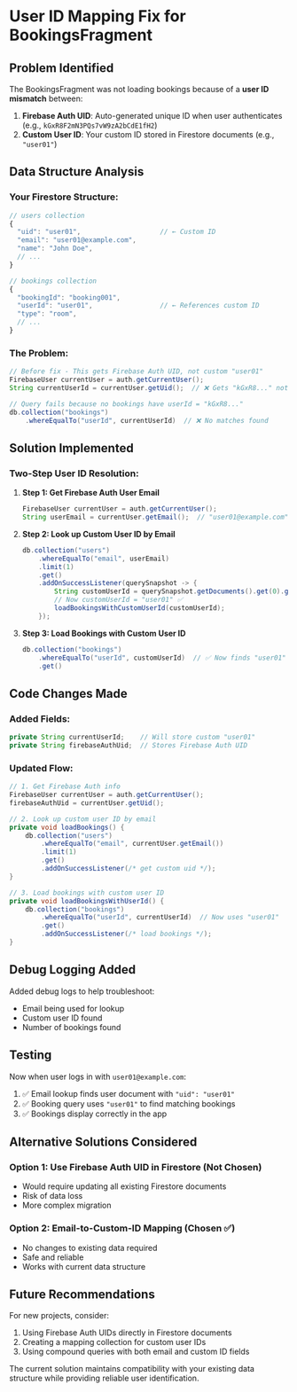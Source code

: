 # User ID Mapping Fix for BookingsFragment

## Problem Identified

The BookingsFragment was not loading bookings because of a **user ID mismatch** between:

1. **Firebase Auth UID**: Auto-generated unique ID when user authenticates (e.g., `kGxR8F2mN3PQs7vW9zA2bCdE1fH2`)
2. **Custom User ID**: Your custom ID stored in Firestore documents (e.g., `"user01"`)

## Data Structure Analysis

### Your Firestore Structure:
```javascript
// users collection
{
  "uid": "user01",                    // ← Custom ID
  "email": "user01@example.com",
  "name": "John Doe",
  // ...
}

// bookings collection
{
  "bookingId": "booking001",
  "userId": "user01",                 // ← References custom ID
  "type": "room",
  // ...
}
```

### The Problem:
```java
// Before fix - This gets Firebase Auth UID, not custom "user01"
FirebaseUser currentUser = auth.getCurrentUser();
String currentUserId = currentUser.getUid();  // ❌ Gets "kGxR8..." not "user01"

// Query fails because no bookings have userId = "kGxR8..."
db.collection("bookings")
    .whereEqualTo("userId", currentUserId)  // ❌ No matches found
```

## Solution Implemented

### Two-Step User ID Resolution:

1. **Step 1: Get Firebase Auth User Email**
   ```java
   FirebaseUser currentUser = auth.getCurrentUser();
   String userEmail = currentUser.getEmail();  // "user01@example.com"
   ```

2. **Step 2: Look up Custom User ID by Email**
   ```java
   db.collection("users")
       .whereEqualTo("email", userEmail)
       .limit(1)
       .get()
       .addOnSuccessListener(querySnapshot -> {
           String customUserId = querySnapshot.getDocuments().get(0).getString("uid");
           // Now customUserId = "user01" ✅
           loadBookingsWithCustomUserId(customUserId);
       });
   ```

3. **Step 3: Load Bookings with Custom User ID**
   ```java
   db.collection("bookings")
       .whereEqualTo("userId", customUserId)  // ✅ Now finds "user01" bookings
       .get()
   ```

## Code Changes Made

### Added Fields:
```java
private String currentUserId;    // Will store custom "user01"
private String firebaseAuthUid;  // Stores Firebase Auth UID
```

### Updated Flow:
```java
// 1. Get Firebase Auth info
FirebaseUser currentUser = auth.getCurrentUser();
firebaseAuthUid = currentUser.getUid();

// 2. Look up custom user ID by email
private void loadBookings() {
    db.collection("users")
        .whereEqualTo("email", currentUser.getEmail())
        .limit(1)
        .get()
        .addOnSuccessListener(/* get custom uid */);
}

// 3. Load bookings with custom user ID
private void loadBookingsWithUserId() {
    db.collection("bookings")
        .whereEqualTo("userId", currentUserId)  // Now uses "user01"
        .get()
        .addOnSuccessListener(/* load bookings */);
}
```

## Debug Logging Added

Added debug logs to help troubleshoot:
- Email being used for lookup
- Custom user ID found
- Number of bookings found

## Testing

Now when user logs in with `user01@example.com`:
1. ✅ Email lookup finds user document with `"uid": "user01"`
2. ✅ Booking query uses `"user01"` to find matching bookings
3. ✅ Bookings display correctly in the app

## Alternative Solutions Considered

### Option 1: Use Firebase Auth UID in Firestore (Not Chosen)
- Would require updating all existing Firestore documents
- Risk of data loss
- More complex migration

### Option 2: Email-to-Custom-ID Mapping (Chosen ✅)
- No changes to existing data required
- Safe and reliable
- Works with current data structure

## Future Recommendations

For new projects, consider:
1. Using Firebase Auth UIDs directly in Firestore documents
2. Creating a mapping collection for custom user IDs
3. Using compound queries with both email and custom ID fields

The current solution maintains compatibility with your existing data structure while providing reliable user identification.
